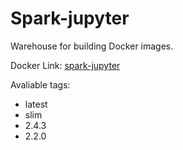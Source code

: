 # Spark-jupyter
Warehouse for building Docker images.

Docker Link: [spark-jupyter](https://cloud.docker.com/u/silvesterhsu/repository/docker/silvesterhsu/spark-jupyter)

Avaliable tags:
* latest
* slim
* 2.4.3
* 2.2.0
